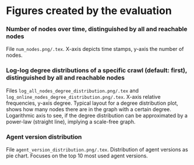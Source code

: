 # Figures created by the evaluation

### Number of nodes over time, distinguished by all and reachable nodes

File ```num_nodes.png/.tex```.
X-axis depicts time stamps, y-axis the number of nodes.

### Log-log degree distributions of a specific crawl (default: first), distinguished by all and reachable nodes

Files ```log_all_nodes_degree_distribution.png/.tex``` and ```log_online_nodes_degree_distribution.png/.tex```.
X-axis relative frequencies, y-axis degree. Typical layout for a degree distribution plot, shows how many nodes there are in the graph with a certain degree.
Logarithmic axis to see, if the degree distribution can be approximated by a power-law (straight line), implying a scale-free graph.

### Agent version distribution

File ```agent_version_distribution.png/.tex```.
Distribution of agent versions as pie chart. Focuses on the top 10 most used agent versions.
